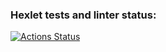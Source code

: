 ### Hexlet tests and linter status:
[![Actions Status](https://github.com/AMSmirnova/java-project-72/actions/workflows/hexlet-check.yml/badge.svg)](https://github.com/AMSmirnova/java-project-72/actions)